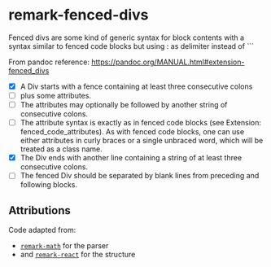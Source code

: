 # remark-fenced-divs

Fenced divs are some kind of generic syntax for block contents with a syntax similar to fenced code blocks but using : as delimiter instead of \`\`\`

From pandoc reference: <https://pandoc.org/MANUAL.html#extension-fenced_divs>

*   [x] A Div starts with a fence containing at least three consecutive colons
*   [ ] plus some attributes.
*   [ ] The attributes may optionally be followed by another string of consecutive colons.
*   [ ] The attribute syntax is exactly as in fenced code
        blocks (see Extension: fenced_code_attributes). As with fenced code blocks,
        one can use either attributes in curly braces or a single unbraced word, which
        will be treated as a class name.
*   [x] The Div ends with another line containing a string of at least three consecutive colons.
*   [ ] The fenced Div should be separated by blank lines from preceding and following blocks.

## Attributions

Code adapted from:

*   [`remark-math`](https://github.com/Rokt33r/remark-math) for the parser
*   and [`remark-react`](https://github.com/remarkjs/remark-react) for the
    structure
